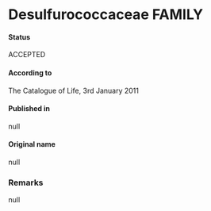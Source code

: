 Desulfurococcaceae FAMILY
=======

#### Status
ACCEPTED

#### According to
The Catalogue of Life, 3rd January 2011

#### Published in
null

#### Original name
null

### Remarks
null